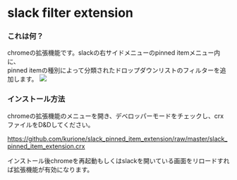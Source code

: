# slack filter extension

### これは何？

chromeの拡張機能です。slackの右サイドメニューのpinned itemメニュー内に、  
pinned itemの種別によって分類されたドロップダウンリストのフィルターを追加します。
![](https://raw.githubusercontent.com/wiki/kurione/slack_pinned_item_extension/slack.png)

### インストール方法

chromeの拡張機能のメニューを開き、デベロッパーモードをチェックし、crxファイルをD&Dしてください。  

https://github.com/kurione/slack_pinned_item_extension/raw/master/slack_pinned_item_extension.crx

インストール後chromeを再起動もしくはslackを開いている画面をリロードすれば拡張機能が有効になります。

